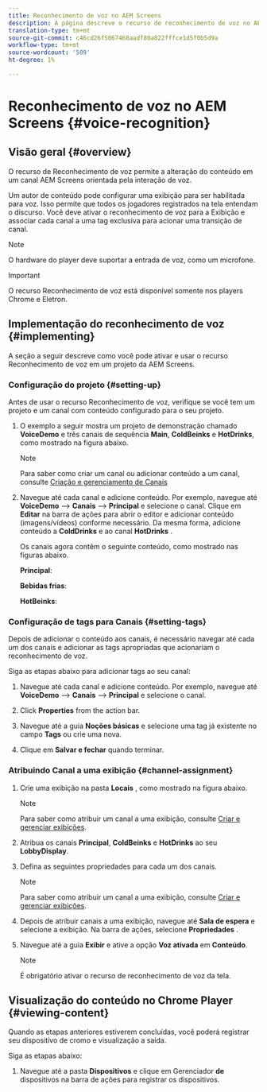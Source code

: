 ```yaml
---
title: Reconhecimento de voz no AEM Screens
description: A página descreve o recurso de reconhecimento de voz no AEM Screens.
translation-type: tm+mt
source-git-commit: c46cd26f5067468aadf80a822fffce1d5f0b5d9a
workflow-type: tm+mt
source-wordcount: '509'
ht-degree: 1%

---
```



# Reconhecimento de voz no AEM Screens {#voice-recognition}

## Visão geral {#overview}

O recurso de Reconhecimento de voz permite a alteração do conteúdo em um canal AEM Screens orientada pela interação de voz.

Um autor de conteúdo pode configurar uma exibição para ser habilitada para voz. Isso permite que todos os jogadores registrados na tela entendam o discurso. Você deve ativar o reconhecimento de voz para a Exibição e associar cada canal a uma tag exclusiva para acionar uma transição de canal.

>[!NOTE]
>O hardware do player deve suportar a entrada de voz, como um microfone.

>[!IMPORTANT]
> O recurso Reconhecimento de voz está disponível somente nos players Chrome e Eletron.

## Implementação do reconhecimento de voz {#implementing}

A seção a seguir descreve como você pode ativar e usar o recurso Reconhecimento de voz em um projeto da AEM Screens.

### Configuração do projeto {#setting-up}

Antes de usar o recurso Reconhecimento de voz, verifique se você tem um projeto e um canal com conteúdo configurado para o seu projeto.

1. O exemplo a seguir mostra um projeto de demonstração chamado **VoiceDemo** e três canais de sequência **Main**, **ColdBeinks** e **HotDrinks**, como mostrado na figura abaixo.

   >[!NOTE]
   >
   >Para saber como criar um canal ou adicionar conteúdo a um canal, consulte [Criação e gerenciamento de Canais](/help/user-guide/managing-channels.md)

1. Navegue até cada canal e adicione conteúdo. Por exemplo, navegue até **VoiceDemo** —> **Canais** —> **Principal** e selecione o canal. Clique em **Editar** na barra de ações para abrir o editor e adicionar conteúdo (imagens/vídeos) conforme necessário. Da mesma forma, adicione conteúdo a **ColdDrinks** e ao canal **HotDrinks** .

   Os canais agora contêm o seguinte conteúdo, como mostrado nas figuras abaixo.

   **Principal**:

   **Bebidas frias**:

   **HotBeinks**:

### Configuração de tags para Canais {#setting-tags}

Depois de adicionar o conteúdo aos canais, é necessário navegar até cada um dos canais e adicionar as tags apropriadas que acionariam o reconhecimento de voz.

Siga as etapas abaixo para adicionar tags ao seu canal:

1. Navegue até cada canal e adicione conteúdo. Por exemplo, navegue até **VoiceDemo** —> **Canais** —> **Principal** e selecione o canal.

1. Click **Properties** from the action bar.

1. Navegue até a guia **Noções básicas** e selecione uma tag já existente no campo **Tags** ou crie uma nova.

1. Clique em **Salvar e fechar** quando terminar.


### Atribuindo Canal a uma exibição {#channel-assignment}

1. Crie uma exibição na pasta **Locais** , como mostrado na figura abaixo.

   >[!NOTE]
   >
   >Para saber como atribuir um canal a uma exibição, consulte [Criar e gerenciar exibições](/help/user-guide/managing-displays.md).

1. Atribua os canais **Principal**, **ColdBeinks** e **HotDrinks** ao seu **LobbyDisplay**.


1. Defina as seguintes propriedades para cada um dos canais.

   >[!NOTE]
   >
   >Para saber como atribuir um canal a uma exibição, consulte [Criar e gerenciar exibições](/help/user-guide/managing-displays.md).

1. Depois de atribuir canais a uma exibição, navegue até **Sala de espera** e selecione a exibição. Na barra de ações, selecione **Propriedades** .

1. Navegue até a guia **Exibir** e ative a opção **Voz ativada** em **Conteúdo**.

   >[!NOTE]
   >É obrigatório ativar o recurso de reconhecimento de voz da tela.

## Visualização do conteúdo no Chrome Player {#viewing-content}

Quando as etapas anteriores estiverem concluídas, você poderá registrar seu dispositivo de cromo e visualização a saída.

Siga as etapas abaixo:

1. Navegue até a pasta **Dispositivos** e clique em Gerenciador **de** dispositivos na barra de ações para registrar os dispositivos.







